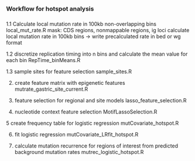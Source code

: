 ###
### Workflow for hotspot analysis
###
1.1 Calculate local mutation rate in 100kb non-overlapping bins
local_mut_rate.R
	mask: CDS regions, nonmappable regions, ig loci
	calculate local mutation rate in 100kb bins -> write precalculated rate in bed or wg format

1.2 discretize replication timing into n bins and calculate the mean value for each bin
RepTime_binMeans.R	

1.3 sample sites for feature selection
sample_sites.R

2. create feature matrix with epigenetic features
mutrate_gastric_site_current.R

3. feature selection for regional and site models
lasso_feature_selection.R

4. nucleotide context feature selection
MotifLassoSelection.R

5 create frequency table for logistic regression
mutCovariate_hotspot.R

6. fit logistic regression
mutCovariate_LRfit_hotspot.R

7. calculate mutation recurrence for regions of interest from predicted background mutation rates
mutrec_logistic_hotspot.R
